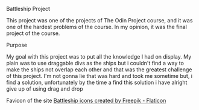 Battleship Project

This project was one of the projects of The Odin Project course, and it was one of the hardest problems of the course. In my opinion, it was the final project of the course.

Purpose

My goal with this project was to put all the knowledge I had on display.
My plain was to use draggable divs as the ships but i couldn't find a way to make the ships not overlap each other and that was the greatest challenge of this project.
I'm not gonna lie that was hard and took me sometime but, i find a solution, unfortunately by the time a find this solution i have alright give up of using drag and drop





Favicon of the site <a href="https://www.flaticon.com/free-icons/battleship" title="battleship icons">Battleship icons created by Freepik - Flaticon</a>

